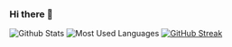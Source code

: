 ### Hi there 👋

![Github Stats](https://github-readme-stats.vercel.app/api?username=Zhang-SDU&show_icons=true&theme=dark&count_private=true)
![Most Used Languages](https://github-readme-stats.vercel.app/api/top-langs/?username=Zhang-SDU&theme=dark&layout=compact)
[![GitHub Streak](https://github-readme-streak-stats.herokuapp.com/?user=Zhang-SDU&theme=dark)](https://git.io/streak-stats)

<!--
**Zhang-SDU/Zhang-SDU** is a ✨ _special_ ✨ repository because its `README.md` (this file) appears on your GitHub profile.

Here are some ideas to get you started:

- 🔭 I’m currently working on ...
- 🌱 I’m currently learning ...
- 👯 I’m looking to collaborate on ...
- 🤔 I’m looking for help with ...
- 💬 Ask me about ...
- 📫 How to reach me: ...
- 😄 Pronouns: ...
- ⚡ Fun fact: ...
-->
